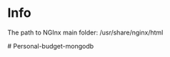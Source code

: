 # Info

The path to NGInx main folder:
/usr/share/nginx/html

#   P e r s o n a l - b u d g e t - m o n g o d b  
 